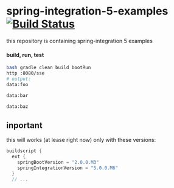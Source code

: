# spring-integration-5-examples [![Build Status](https://travis-ci.org/daggerok/spring-integration-5-examples.svg?branch=master)](https://travis-ci.org/daggerok/spring-integration-5-examples)

this repository is containing spring-integration 5 examples

#### build, run, test

```bash
bash gradle clean build bootRun
http :8080/sse
# output:
data:foo

data:bar

data:baz
```

## inportant

this will works (at lease right now) only with these versions:

```gradle
buildscript {
  ext {
    springBootVersion = "2.0.0.M3"
    springIntegrationVersion = "5.0.0.M6"
  }
  // ...
```
